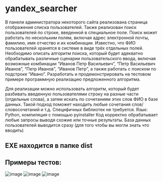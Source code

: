 ﻿# yandex_searcher
В панели администратора некоторого сайта реализована страница отображения списка пользователей. Также реализован поиск пользователей по строке, введенной в специальное поле. Поиск может работать по нескольким полям, включая адрес электронной почты, фамилию, имя отчество и их комбинации. Известно, что ФИО пользователей хранятся в системе в виде трёх отдельных полей. Необходимо описать алгоритм поиска, который будет адекватно обрабатывать различные сценарии пользовательского ввода, включая возможные комбинации “Иванов Петр Васильевич”, “Петр Васильевич Иванов”, “Петр Иванов”, “Иванов Петр”, а также работать с поиском по подстроке “Ивано”. Разработать и продемонстрировать на тестовом примере программную реализацию предложенного алгоритма.

Для реализации можно использовать алгоритм, который будет разбивать введенную пользователями строку на разные части (отдельные слова), а затем искать по сочетаниям этих слов ФИО в базе данных. Такой подход поможет находить любые сочетания слов/словосочетаний и т.д.
Специфичных библиотек не требуется. Язык: Python, компиляция с помощью pyinstaller
Код корректно обрабатывает любые запросы выводя схожие или точные результаты. База данных пользователей выводится сразу (для того чтобы вы могли знать что вводить)
## EXE находится в папке dist

## Примеры тестов:
![image](https://github.com/MontelnV/yandex_searcher/assets/139653630/88dc025a-a128-4273-a3d4-ac0143074d24)
![image](https://github.com/MontelnV/yandex_searcher/assets/139653630/cfb80083-66cf-4c92-9851-8e21a826ac92)
![image](https://github.com/MontelnV/yandex_searcher/assets/139653630/496e2f09-3118-4908-9ee9-e92dfd702475)

